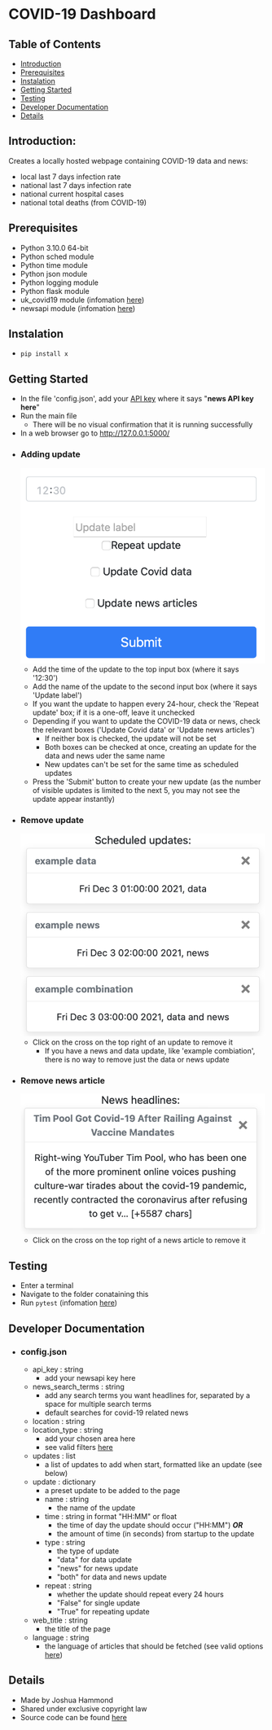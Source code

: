 # COVID-19 Dashboard

## Table of Contents
- [Introduction](##Introduction)
- [Prerequisites](##Prerequisites)
- [Instalation](##Instalation)
- [Getting Started](##Getting-Started)
- [Testing](##Testing)
- [Developer Documentation](##Developer-Documentation)
- [Details](##Details)

## Introduction:
Creates a locally hosted webpage containing COVID-19 data and news:
- local last 7 days infection rate
- national last 7 days infection rate
- national current hospital cases
- national total deaths (from COVID-19)

## Prerequisites
- Python 3.10.0 64-bit
- Python sched module
- Python time module
- Python json module
- Python logging module
- Python flask module
- uk_covid19 module (infomation [here](https://publichealthengland.github.io/coronavirus-dashboard-api-python-sdk/pages/getting_started.html))
- newsapi module (infomation [here](https://newsapi.org/))

## Instalation
- `pip install x`

## Getting Started
- In the file 'config.json', add your [API key](https://newsapi.org/) where it says "**news API key here**"
- Run the main file
    - There will be no visual confirmation that it is running successfully
- In a web browser go to http://127.0.0.1:5000/
- ### Adding update
    ![Screenshot of bottom middle part of webpage](screenshots/add_update.png)
    - Add the time of the update to the top input box (where it says '12:30')
    - Add the name of the update to the second input box (where it says 'Update label')
    - If you want the update to happen every 24-hour, check the 'Repeat update' box; if it is a one-off, leave it unchecked
    - Depending if you want to update the COVID-19 data or news, check the relevant boxes ('Update Covid data' or 'Update news articles')
        - If neither box is checked, the update will not be set
        - Both boxes can be checked at once, creating an update for the data and news uder the same name
        - New updates can't be set for the same time as scheduled updates
    - Press the 'Submit' button to create your new update (as the number of visible updates is limited to the next 5, you may not see the update appear instantly)
- ### Remove update
    ![Screenshot of top left part of webpage](screenshots/remove_update.png)
    - Click on the cross on the top right of an update to remove it
        - If you have a news and data update, like 'example combiation', there is no way to remove just the data or news update
- ### Remove news article
    ![Screenshot of top left part of webpage](screenshots/remove_news.png)
    - Click on the cross on the top right of a news article to remove it

## Testing
- Enter a terminal
- Navigate to the folder conataining this
- Run `pytest` (infomation [here](https://docs.pytest.org/en/6.2.x/getting-started.html))

## Developer Documentation
- ### config.json
    - api_key : string
        - add your newsapi key here
    - news_search_terms : string
        - add any search terms you want headlines for, separated by a space for multiple search terms
        - default searches for covid-19 related news
    - location : string
    - location_type : string
        - add your chosen area here
        - see valid filters [here](https://coronavirus.data.gov.uk/details/developers-guide/main-api#params-filters)
    - updates : list
        - a list of updates to add when start, formatted like an update (see below)
    - update : dictionary
        - a preset update to be added to the page
        - name : string
            - the name of the update
        - time : string in format "HH:MM" or float
            - the time of day the update should occur ("HH:MM") **_OR_**
            - the amount of time (in seconds) from startup to the update
        - type : string
            - the type of update
            - "data" for data update
            - "news" for news update
            - "both" for data and news update
        - repeat : string
            - whether the update should repeat every 24 hours
            - "False" for single update
            - "True" for repeating update
    - web_title : string
        - the title of the page
    - language : string
        - the language of articles that should be fetched (see valid options [here](https://newsapi.org/sources))

## Details
- Made by Joshua Hammond
- Shared under exclusive copyright law
- Source code can be found [here](https://github.com/Peter-Bread/CS-Programming-Module-Current)
